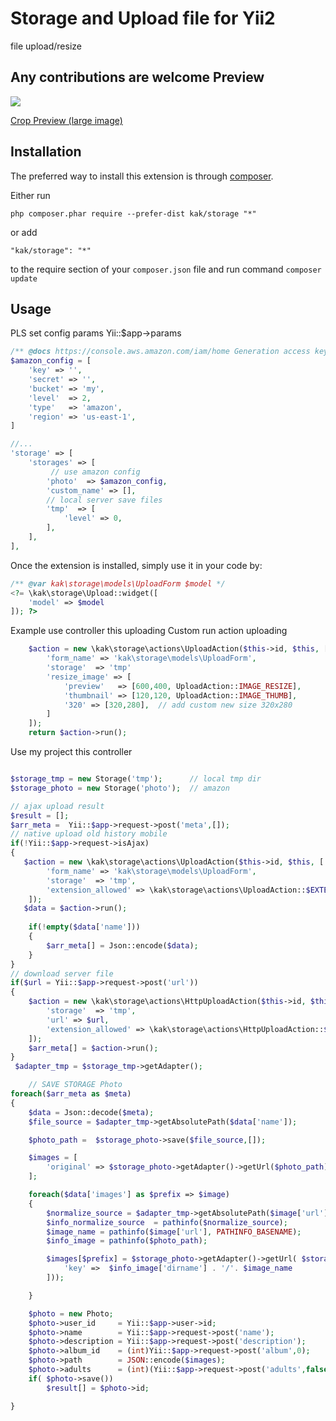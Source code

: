 Storage and Upload file for Yii2
============
file upload/resize

Any contributions are welcome
Preview
-----------
<img src="https://lh3.googleusercontent.com/--sDmh3Ca8UA/VbXsQf_UxoI/AAAAAAAAADo/STR3DrTrdDU/s477-Ic42/PreviewUpload.png">

<a href="https://picasaweb.google.com/104329650875154427869/KakGithub#6176102228563362898" target="_blank">Crop Preview (large image)<a>

Installation
------------

The preferred way to install this extension is through [composer](http://getcomposer.org/download/).

Either run
```
php composer.phar require --prefer-dist kak/storage "*"
```

or add

```
"kak/storage": "*"
```

to the require section of your `composer.json` file and run command `composer update`


Usage
-----
PLS set config params Yii::$app->params


```php
/** @docs https://console.aws.amazon.com/iam/home Generation access key and secret */
$amazon_config = [
    'key' => '', 
    'secret' => '',
    'bucket' => 'my',
    'level'  => 2,
    'type'   => 'amazon',
    'region' => 'us-east-1',
]

//...
'storage' => [
    'storages' => [
         // use amazon config
        'photo'  => $amazon_config,
        'custom_name' => [],
        // local server save files
        'tmp'  => [       
            'level' => 0,
        ],
    ],
],

```
Once the extension is installed, simply use it in your code by:

```php
/** @var kak\storage\models\UploadForm $model */
<?= \kak\storage\Upload::widget([
    'model' => $model
]); ?>
```

Example use controller this uploading 
Custom run action uploading
```php
    $action = new \kak\storage\actions\UploadAction($this->id, $this, [
        'form_name' => 'kak\storage\models\UploadForm',
        'storage'  => 'tmp'
        'resize_image' => [
            'preview'   => [600,400, UploadAction::IMAGE_RESIZE],
            'thumbnail' => [120,120, UploadAction::IMAGE_THUMB],
            '320' => [320,280],  // add custom new size 320x280
        ]        
    ]);
    return $action->run();
```

Use my project this controller
```php

$storage_tmp = new Storage('tmp');      // local tmp dir
$storage_photo = new Storage('photo');  // amazon

// ajax upload result
$result = [];
$arr_meta =  Yii::$app->request->post('meta',[]);
// native upload old history mobile
if(!Yii::$app->request->isAjax)
{
   $action = new \kak\storage\actions\UploadAction($this->id, $this, [
        'form_name' => 'kak\storage\models\UploadForm',
        'storage'  => 'tmp',
        'extension_allowed' => \kak\storage\actions\UploadAction::$EXTENSION_IMAGE
    ]);
   $data = $action->run();
    
    if(!empty($data['name']))
    {
        $arr_meta[] = Json::encode($data);
    }
}
// download server file
if($url = Yii::$app->request->post('url'))
{
    $action = new \kak\storage\actions\HttpUploadAction($this->id, $this, [
        'storage'  => 'tmp',
        'url' => $url,
        'extension_allowed' => \kak\storage\actions\HttpUploadAction::$EXTENSION_IMAGE
    ]);
    $arr_meta[] = $action->run();
}
 $adapter_tmp = $storage_tmp->getAdapter();

    // SAVE STORAGE Photo
foreach($arr_meta as $meta)
{
    $data = Json::decode($meta);
    $file_source = $adapter_tmp->getAbsolutePath($data['name']);

    $photo_path =  $storage_photo->save($file_source,[]);

    $images = [
        'original' => $storage_photo->getAdapter()->getUrl($photo_path)
    ];

    foreach($data['images'] as $prefix => $image)
    {
        $normalize_source = $adapter_tmp->getAbsolutePath($image['url']);
        $info_normalize_source  = pathinfo($normalize_source);
        $image_name = pathinfo($image['url'], PATHINFO_BASENAME);
        $info_image = pathinfo($photo_path);

        $images[$prefix] = $storage_photo->getAdapter()->getUrl( $storage_photo->save($info_normalize_source['dirname'] . '/'. $image_name  ,[
            'key' =>  $info_image['dirname'] . '/'. $image_name
        ]));

    }

    $photo = new Photo;
    $photo->user_id     = Yii::$app->user->id;
    $photo->name        = Yii::$app->request->post('name');
    $photo->description = Yii::$app->request->post('description');
    $photo->album_id    = (int)Yii::$app->request->post('album',0);
    $photo->path        = JSON::encode($images);
    $photo->adults      = (int)(Yii::$app->request->post('adults',false));
    if( $photo->save())
        $result[] = $photo->id;

}
```